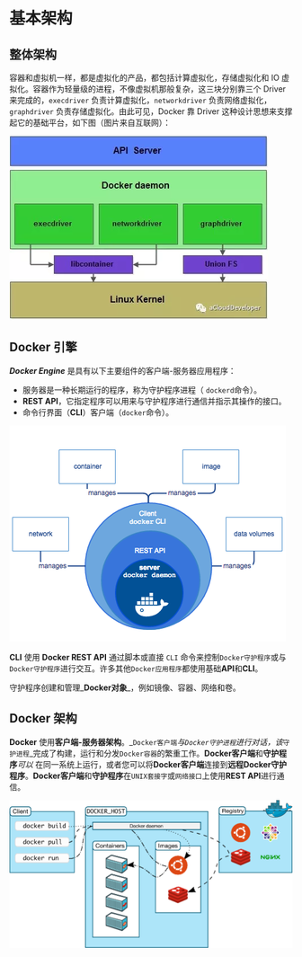# 基本架构

## 整体架构

容器和虚拟机一样，都是虚拟化的产品，都包括计算虚拟化，存储虚拟化和 IO 虚拟化。容器作为轻量级的进程，不像虚拟机那般复杂，这三块分别靠三个 Driver 来完成的，`execdriver` 负责计算虚拟化，`networkdriver` 负责网络虚拟化，`graphdriver` 负责存储虚拟化。由此可见，Docker 靠 Driver 这种设计思想来支撑起它的基础平台，如下图（图片来自互联网）：

![](../.gitbook/assets/image%20%2812%29.png)

## Docker 引擎

_**Docker Engine**_ 是具有以下主要组件的客户端-服务器应用程序：

* 服务器是一种长期运行的程序，称为守护程序进程（ `dockerd`命令）。
* **REST API**，它指定程序可以用来与守护程序进行通信并指示其操作的接口。
* 命令行界面（**CLI**）客户端（`docker`命令）。

![](../.gitbook/assets/image.png)

**CLI** 使用 **Docker REST API** 通过脚本或直接 `CLI` 命令来控制`Docker守护程序`或与`Docker守护程序`进行交互。许多其他`Docker应用程序`都使用基础**API**和**CLI**。

守护程序创建和管理_**Docker对象**_，例如镜像、容器、网络和卷。

## Docker 架构

**Docker** 使用**客户端-服务器架构**。_`Docker客户端`_与`Docker守护进程`进行对话，该_`守护进程`_完成了构建，运行和分发`Docker容器`的繁重工作。**Docker客户端**和**守护程序**_可以_ 在同一系统上运行，或者您可以将**Docker客户端**连接到**远程Docker守护程序**。**Docker客户端**和**守护程序**在`UNIX套接字`或`网络接口`上使用**REST API**进行通信。

![](../.gitbook/assets/image%20%281%29.png)

